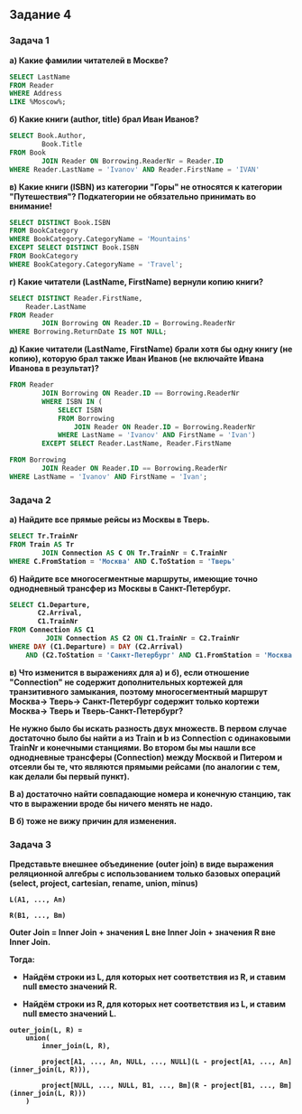 ## Задание 4

### Задача 1

<b> а) Какие фамилии читателей в Москве? </b>

```sql
SELECT LastName 
FROM Reader 
WHERE Address 
LIKE %Moscow%;
```

<b> б) Какие книги (author, title) брал Иван Иванов? </b>

```sql
SELECT Book.Author, 
        Book.Title 
FROM Book 
        JOIN Reader ON Borrowing.ReaderNr = Reader.ID 
WHERE Reader.LastName = 'Ivanov' AND Reader.FirstName = 'IVAN'
```

<b> в) Какие книги (ISBN) из категории "Горы" не относятся к категории "Путешествия"? Подкатегории не обязательно принимать во внимание! </b>

```sql
SELECT DISTINCT Book.ISBN
FROM BookCategory
WHERE BookCategory.CategoryName = 'Mountains'
EXCEPT SELECT DISTINCT Book.ISBN 
FROM BookCategory
WHERE BookCategory.CategoryName = 'Travel';
```

<b> г) Какие читатели (LastName, FirstName) вернули копию книги? </b>

```sql
SELECT DISTINCT Reader.FirstName, 
    Reader.LastName 
FROM Reader 
        JOIN Borrowing ON Reader.ID = Borrowing.ReaderNr
WHERE Borrowing.ReturnDate IS NOT NULL;
```

<b> д) Какие читатели (LastName, FirstName) брали хотя бы одну книгу (не копию), которую брал также Иван Иванов (не включайте Ивана Иванова в результат)? </b>

```sql
FROM Reader 
        JOIN Borrowing ON Reader.ID == Borrowing.ReaderNr
        WHERE ISBN IN (
            SELECT ISBN 
            FROM Borrowing 
                JOIN Reader ON Reader.ID = Borrowing.ReaderNr 
            WHERE LastName = 'Ivanov' AND FirstName = 'Ivan') 
        EXCEPT SELECT Reader.LastName, Reader.FirstName 

FROM Borrowing 
        JOIN Reader ON Reader.ID == Borrowing.ReaderNr 
WHERE LastName = 'Ivanov' AND FirstName = 'Ivan';
```

### Задача 2

<b> а) Найдите все прямые рейсы из Москвы в Тверь. <b>

```sql
SELECT Tr.TrainNr 
FROM Train AS Tr 
        JOIN Connection AS C ON Tr.TrainNr = C.TrainNr
WHERE C.FromStation = 'Москва' AND C.ToStation = 'Тверь'
```

<b> б) Найдите все многосегментные маршруты, имеющие точно однодневный трансфер из Москвы в Санкт-Петербург. <b>

```sql
SELECT C1.Departure,
       C2.Arrival, 
       C1.TrainNr
FROM Connection AS C1
         JOIN Connection AS C2 ON C1.TrainNr = C2.TrainNr
WHERE DAY (C1.Departure) = DAY (C2.Arrival) 
    AND (С2.ToStation = 'Санкт-Петербург' AND C1.FromStation = 'Москва');
```

<b> в) Что изменится в выражениях для а) и б), если отношение "Connection" не содержит дополнительных кортежей для транзитивного замыкания, поэтому многосегментный маршрут Москва-> Тверь-> Санкт-Петербург содержит только кортежи Москва-> Тверь и Тверь-Санкт-Петербург? <b>


Не нужно было бы искать разность двух множеств. В первом случае достаточно было бы найти а из Train и b из Connection с одинаковыми TrainNr и конечными станциями. Во втором бы мы нашли все однодневные трансферы (Connection) между Москвой и Питером и отсеяли бы те, что являются прямыми рейсами (по аналогии с тем, как делали бы первый пункт).

В а) достаточно найти совпадающие номера и конечную станцию, так что в выражении вроде бы ничего менять не надо.

В б) тоже не вижу причин для изменения.

### Задача 3

<b> Представьте внешнее объединение (outer join) в виде выражения реляционной алгебры с использованием только базовых операций (select, project, cartesian, rename, union, minus) <b>

`L(A1, ..., An)`

`R(B1, ..., Bm)`


Outer Join = Inner Join + значения L вне Inner Join + значения R вне Inner Join. 

Тогда:

- Найдём строки из L, для которых нет соответствия из R, и ставим null вместо значений R.

- Найдём строки из R, для которых нет соответствия из L, и ставим null вместо значений L.

```
outer_join(L, R) = 
    union(
        inner_join(L, R),

        project[A1, ..., An, NULL, ..., NULL](L - project[A1, ..., An](inner_join(L, R))),

        project[NULL, ..., NULL, B1, ..., Bm](R - project[B1, ..., Bm](inner_join(L, R)))
    )
```